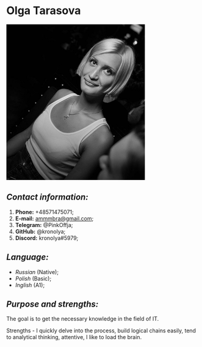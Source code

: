 # Olga Tarasova  
![foto](/photo%20cv.png)
## *Contact information:*

1. **Phone:** +48571475071;
2. **E-mail:**  ammmbra@gmail.com;
3. **Telegram:** @PinkOffja;
4. **GitHub:** @kronolya;
5. **Discord:** kronolya#5979;

## *Language:*

- *Russian* (Native);
- *Polish* (Basic);
- *Inglish* (A1);  

## *Purpose and strengths:*

The goal is to get the necessary knowledge in the field of IT.
  
Strengths - I quickly delve into the process, build logical chains easily, tend to analytical thinking, attentive, I like to load the brain.